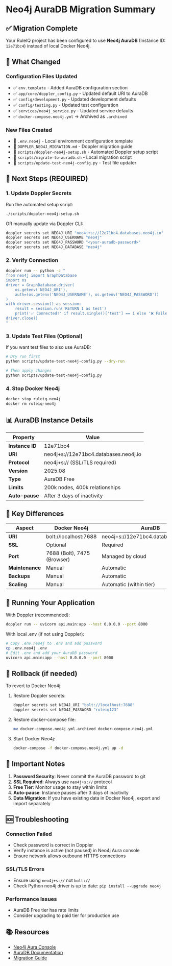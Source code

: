 # Neo4j AuraDB Migration Summary

## ✅ Migration Complete

Your RuleIQ project has been configured to use **Neo4j AuraDB** (Instance ID: `12e71bc4`) instead of local Docker Neo4j.

## 🔄 What Changed

### Configuration Files Updated
- ✅ `env.template` - Added AuraDB configuration section
- ✅ `app/core/doppler_config.py` - Updated default URI to AuraDB
- ✅ `config/development.py` - Updated development defaults
- ✅ `config/testing.py` - Updated test configuration
- ✅ `services/neo4j_service.py` - Updated service defaults
- ✅ `docker-compose.neo4j.yml` → Archived as `.archived`

### New Files Created
- 📄 `.env.neo4j` - Local environment configuration template
- 📄 `DOPPLER_NEO4J_MIGRATION.md` - Doppler migration guide
- 📄 `scripts/doppler-neo4j-setup.sh` - Automated Doppler setup script
- 📄 `scripts/migrate-to-auradb.sh` - Local migration script
- 📄 `scripts/update-test-neo4j-config.py` - Test file updater

## 🚀 Next Steps (REQUIRED)

### 1. Update Doppler Secrets

Run the automated setup script:
```bash
./scripts/doppler-neo4j-setup.sh
```

OR manually update via Doppler CLI:
```bash
doppler secrets set NEO4J_URI "neo4j+s://12e71bc4.databases.neo4j.io"
doppler secrets set NEO4J_USERNAME "neo4j"
doppler secrets set NEO4J_PASSWORD "<your-auradb-password>"
doppler secrets set NEO4J_DATABASE "neo4j"
```

### 2. Verify Connection
```bash
doppler run -- python -c "
from neo4j import GraphDatabase
import os
driver = GraphDatabase.driver(
    os.getenv('NEO4J_URI'),
    auth=(os.getenv('NEO4J_USERNAME'), os.getenv('NEO4J_PASSWORD'))
)
with driver.session() as session:
    result = session.run('RETURN 1 as test')
    print('✅ Connected!' if result.single()['test'] == 1 else '❌ Failed')
driver.close()
"
```

### 3. Update Test Files (Optional)
If you want test files to also use AuraDB:
```bash
# Dry run first
python scripts/update-test-neo4j-config.py --dry-run

# Then apply changes
python scripts/update-test-neo4j-config.py
```

### 4. Stop Docker Neo4j
```bash
docker stop ruleiq-neo4j
docker rm ruleiq-neo4j
```

## 📊 AuraDB Instance Details

| Property | Value |
|----------|-------|
| **Instance ID** | 12e71bc4 |
| **URI** | neo4j+s://12e71bc4.databases.neo4j.io |
| **Protocol** | neo4j+s:// (SSL/TLS required) |
| **Version** | 2025.08 |
| **Type** | AuraDB Free |
| **Limits** | 200k nodes, 400k relationships |
| **Auto-pause** | After 3 days of inactivity |

## 🔑 Key Differences

| Aspect | Docker Neo4j | AuraDB |
|--------|-------------|---------|
| **URI** | bolt://localhost:7688 | neo4j+s://12e71bc4.databases.neo4j.io |
| **SSL** | Optional | Required |
| **Port** | 7688 (Bolt), 7475 (Browser) | Managed by cloud |
| **Maintenance** | Manual | Automatic |
| **Backups** | Manual | Automatic |
| **Scaling** | Manual | Automatic (within tier) |

## 🔧 Running Your Application

With Doppler (recommended):
```bash
doppler run -- uvicorn api.main:app --host 0.0.0.0 --port 8000
```

With local .env (if not using Doppler):
```bash
# Copy .env.neo4j to .env and add password
cp .env.neo4j .env
# Edit .env and add your AuraDB password
uvicorn api.main:app --host 0.0.0.0 --port 8000
```

## 🔄 Rollback (if needed)

To revert to Docker Neo4j:
1. Restore Doppler secrets:
   ```bash
   doppler secrets set NEO4J_URI "bolt://localhost:7688"
   doppler secrets set NEO4J_PASSWORD "ruleiq123"
   ```
2. Restore docker-compose file:
   ```bash
   mv docker-compose.neo4j.yml.archived docker-compose.neo4j.yml
   ```
3. Start Docker Neo4j:
   ```bash
   docker-compose -f docker-compose.neo4j.yml up -d
   ```

## 📝 Important Notes

1. **Password Security**: Never commit the AuraDB password to git
2. **SSL Required**: Always use `neo4j+s://` protocol
3. **Free Tier**: Monitor usage to stay within limits
4. **Auto-pause**: Instance pauses after 3 days of inactivity
5. **Data Migration**: If you have existing data in Docker Neo4j, export and import separately

## 🆘 Troubleshooting

### Connection Failed
- Check password is correct in Doppler
- Verify instance is active (not paused) in Neo4j Aura console
- Ensure network allows outbound HTTPS connections

### SSL/TLS Errors
- Ensure using `neo4j+s://` not `bolt://`
- Check Python neo4j driver is up to date: `pip install --upgrade neo4j`

### Performance Issues
- AuraDB Free tier has rate limits
- Consider upgrading to paid tier for production use

## 📚 Resources
- [Neo4j Aura Console](https://console.neo4j.io)
- [AuraDB Documentation](https://neo4j.com/docs/aura/current/)
- [Migration Guide](https://neo4j.com/docs/aura/current/aurads/migrating-from-neo4j/)
